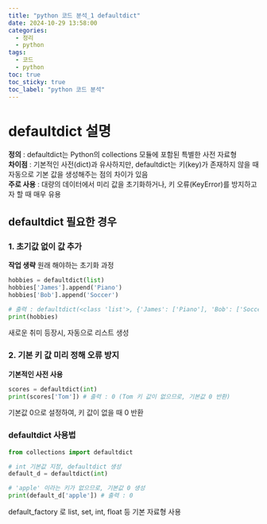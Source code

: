 ```yaml
---
title: "python 코드 분석_1 defaultdict"
date: 2024-10-29 13:58:00
categories:
  - 정리
  - python
tags:
  - 코드
  - python
toc: true
toc_sticky: true
toc_label: "python 코드 분석"
---
```


# defaultdict 설명
**정의** : defaultdict는 Python의 collections 모듈에 포함된 특별한 사전 자료형   
**차이점** : 기본적인 사전(dict)과 유사하지만, defaultdict는 키(key)가 존재하지 않을 때 자동으로 기본 값을 생성해주는 점의 차이가 있음   
**주로 사용** : 대량의 데이터에서 미리 값을 초기화하거나, 키 오류(KeyError)를 방지하고자 할 때 매우 유용   

## defaultdict 필요한 경우
### 1. 초기값 없이 값 추가
**작업 생략**
원래 해야하는 초기화 과정
```python
hobbies = defaultdict(list)
hobbies['James'].append('Piano')
hobbies['Bob'].append('Soccer')

# 출력 : defaultdict(<class 'list'>, {'James': ['Piano'], 'Bob': ['Soccer']})
print(hobbies)
```
새로운 취미 등장시, 자동으로 리스트 생성

### 2. 기본 키 값 미리 정해 오류 방지
**기본적인 사전 사용**
```python
scores = defaultdict(int)
print(scores['Tom']) # 출력 : 0 (Tom 키 값이 없으므로, 기본값 0 반환)
```
기본값 0으로 설정하여, 키 값이 없을 때 0 반환

### defaultdict 사용법
```python
from collections import defaultdict

# int 기본값 지정, defaultdict 생성
default_d = defaultdict(int)

# 'apple' 이라는 키가 없으므로, 기본값 0 생성
print(default_d['apple']) # 출력 : 0
```   
default_factory 로 list, set, int, float 등 기본 자료형 사용



